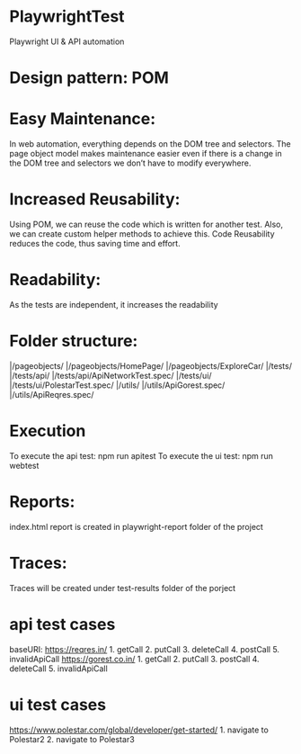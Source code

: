 # PlaywrightTest
Playwright UI &amp; API automation

# Design pattern: POM
# Easy Maintenance: 
  In web automation, everything depends on the DOM tree and selectors. The page object model makes maintenance easier even if there is a change in the DOM tree and selectors we don’t have to modify everywhere. 
# Increased Reusability: 
  Using POM, we can reuse the code which is written for another test. Also, we can create custom helper methods to achieve this. Code Reusability reduces the code, thus saving time and effort.
# Readability: 
  As the tests are independent, it increases the readability

# Folder structure:
|/pageobjects/
|/pageobjects/HomePage/
|/pageobjects/ExploreCar/
|/tests/
|/tests/api/
|/tests/api/ApiNetworkTest.spec/
|/tests/ui/
|/tests/ui/PolestarTest.spec/
|/utils/
|/utils/ApiGorest.spec/
|/utils/ApiReqres.spec/

# Execution
To execute the api test: npm run apitest
To execute the ui test: npm run webtest

# Reports:
index.html report is created in playwright-report folder of the project

# Traces:
Traces will be created under test-results folder of the porject

# api test cases 
baseURI: 
	https://reqres.in/ 
		1. getCall
		2. putCall
		3. deleteCall
		4. postCall
		5. invalidApiCall
	https://gorest.co.in/
		1. getCall
		2. putCall
		3. postCall
		4. deleteCall
		5. invalidApiCall

# ui test cases
https://www.polestar.com/global/developer/get-started/
	1. navigate to Polestar2
	2. navigate to Polestar3
  
